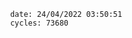 

                date: 24/04/2022 03:50:51
                cycles: 73680

                         